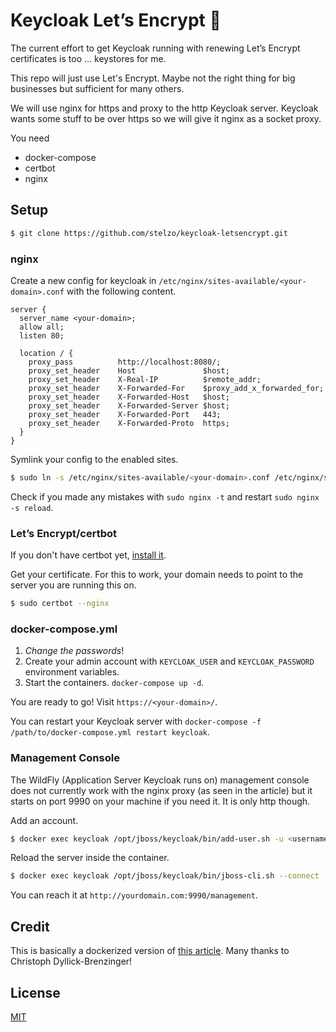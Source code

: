 # Keycloak Let’s Encrypt :closed_lock_with_key:

The current effort to get Keycloak running with renewing Let’s Encrypt certificates is too ... keystores for me.

This repo will just use Let's Encrypt. Maybe not the right thing for big businesses but sufficient for many others.

We will use nginx for https and proxy to the http Keycloak server. Keycloak wants some stuff to be over https so we will give it nginx as a socket proxy.

You need

- docker-compose
- certbot
- nginx

## Setup

```sh
$ git clone https://github.com/stelzo/keycloak-letsencrypt.git
```

### nginx

Create a new config for keycloak in `/etc/nginx/sites-available/<your-domain>.conf` with the following content.

```
server {
  server_name <your-domain>;
  allow all;
  listen 80;

  location / {
    proxy_pass          http://localhost:8080/;
    proxy_set_header    Host               $host;
    proxy_set_header    X-Real-IP          $remote_addr;
    proxy_set_header    X-Forwarded-For    $proxy_add_x_forwarded_for;
    proxy_set_header    X-Forwarded-Host   $host;
    proxy_set_header    X-Forwarded-Server $host;
    proxy_set_header    X-Forwarded-Port   443;
    proxy_set_header    X-Forwarded-Proto  https;
  }
}
```

Symlink your config to the enabled sites.

```sh
$ sudo ln -s /etc/nginx/sites-available/<your-domain>.conf /etc/nginx/sites-enabled/<your-domain>.conf
```

Check if you made any mistakes with `sudo nginx -t` and restart `sudo nginx -s reload`.

### Let’s Encrypt/certbot

If you don't have certbot yet, [install it](https://certbot.eff.org/).

Get your certificate.
For this to work, your domain needs to point to the server you are running this on.

```sh
$ sudo certbot --nginx
```

### docker-compose.yml

1. _Change the passwords_!
2. Create your admin account with `KEYCLOAK_USER` and `KEYCLOAK_PASSWORD` environment variables.
3. Start the containers. `docker-compose up -d`.

You are ready to go! Visit `https://<your-domain>/`.

You can restart your Keycloak server with `docker-compose -f /path/to/docker-compose.yml restart keycloak`.

### Management Console

The WildFly (Application Server Keycloak runs on) management console does not currently work with the nginx proxy (as seen in the article) but it starts on port 9990 on your machine if you need it. It is only http though.

Add an account.

```sh
$ docker exec keycloak /opt/jboss/keycloak/bin/add-user.sh -u <username> -p <password> -cw
```

Reload the server inside the container.

```sh
$ docker exec keycloak /opt/jboss/keycloak/bin/jboss-cli.sh --connect --command=reload
```

You can reach it at `http://yourdomain.com:9990/management`.

## Credit

This is basically a dockerized version of [this article](https://www.datamate.org/installation-keycloak-sso-ubuntu-18-04/). Many thanks to Christoph Dyllick-Brenzinger!

## License

[MIT](https://choosealicense.com/licenses/mit/)
